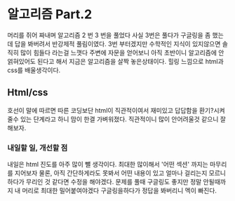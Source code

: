 # 알고리즘 Part.2

머리를 쥐어 짜내며 알고리즘 2 번 3 번을 풀었다 사실 3번은 풀다가 구글링을 좀 했는데 답을 봐버려서 반강제적 풀림이였다.
3번 부터겠지만 수학적인 지식이 있지않으면 솔직히 많이 힘들다 라는걸 느꼇다 주변에 자문을 얻어보니 아직 초반이니 알고리즘에 안 얽혀있어도 된다고
해서 지금은 알고리즘을 살짝 놓은상태이다. 힐링 느낌으로 html과 css를 배울생각이다.

## Html/css

호선이 말에 따르면 따른 코딩보단 html이 직관적이여서 재미있고 답답함을 환기?시켜줄수 있는 단계라고 하니 맘이 한결 가벼워졌다.
직관적이니 많이 안어려울것 같으니 잘해보자.

### 내일할 일, 개선할 점

내일은 html 진도를 아주 많이 뺄 생각이다. 최대한 많이해서 '어떤 섹션' 까지는 마무리를 지어보자 물론, 아직 간단하게라도 못봐서 어떤 내용이 있고
얼마나 걸리는지 모르니 하다가 무리인 것 같다면 수정을 해야겠다.
문제를 풀때 구글링도 좋지만 정말 안될때까지 내 머리로 최대한 밀어붙여야겠다 구글링을하다가 정답을 봐버리니 멕이 빠진다.